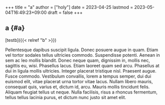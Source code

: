 +++
title = "a"
author = ["holy"]
date = 2023-04-25
lastmod = 2023-05-04T16:49:23+09:00
draft = false
+++

## a {#a}

[testb]({{< relref "b" >}})

Pellentesque dapibus suscipit ligula.  Donec posuere augue in quam.
Etiam vel tortor sodales tellus ultricies commodo.  Suspendisse
potenti.  Aenean in sem ac leo mollis blandit.  Donec neque quam,
dignissim in, mollis nec, sagittis eu, wisi.  Phasellus lacus.  Etiam
laoreet quam sed arcu.  Phasellus at dui in ligula mollis ultricies.
Integer placerat tristique nisl.  Praesent augue.  Fusce commodo.
Vestibulum convallis, lorem a tempus semper, dui dui euismod elit,
vitae placerat urna tortor vitae lacus.  Nullam libero mauris,
consequat quis, varius et, dictum id, arcu.  Mauris mollis tincidunt
felis.  Aliquam feugiat tellus ut neque.  Nulla facilisis, risus a
rhoncus fermentum, tellus tellus lacinia purus, et dictum nunc justo
sit amet elit.
